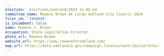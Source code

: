 ```yaml
---
election: _elections/oakland/2024-11-05.md
committee_name: Rowena Brown At Large Oakland City Council 2024
filer_id: '1468846'
is_incumbent: false
name: Rowena J. Brown
occupation: State Legislative Director
photo_url: Rowena-Brown
website_url: https://www.rowenaforoakland.com/
map_url: https://data.oaklandca.gov/campaign_finance/contribution?electionYear=2024&candidates=1468846&since=2021-07-07&until=2024-08-09
---
```

